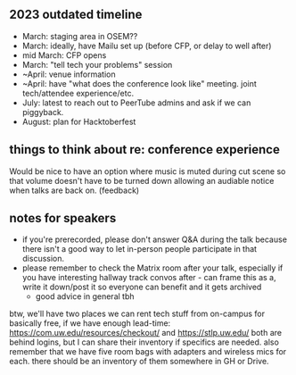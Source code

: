 ## 2023 outdated timeline

* March: staging area in OSEM??
* March: ideally, have Mailu set up (before CFP, or delay to well after)
* mid March: CFP opens
* March: "tell tech your problems" session
* ~April: venue information
* ~April: have "what does the conference look like" meeting. joint tech/attendee experience/etc.
* July: latest to reach out to PeerTube admins and ask if we can piggyback.
* August: plan for Hacktoberfest

## things to think about re: conference experience

Would be nice to have an option where music is muted during cut scene so that volume doesn't have to be turned down allowing an audiable notice when talks are back on. (feedback)


## notes for speakers

* if you're prerecorded, please don't answer Q&A during the talk because there isn't a good way to let in-person people participate in that discussion.
* please remember to check the Matrix room after your talk, especially if you have interesting hallway track convos after - can frame this as a, write it down/post it so everyone can benefit and it gets archived
  * good advice in general tbh



btw, we'll have two places we can rent tech stuff from on-campus for basically free, if we have enough lead-time: https://com.uw.edu/resources/checkout/ and https://stlp.uw.edu/ both are behind logins, but I can share their inventory if specifics are needed. also remember that we have five room bags with adapters and wireless mics for each. there should be an inventory of them somewhere in GH or Drive.
